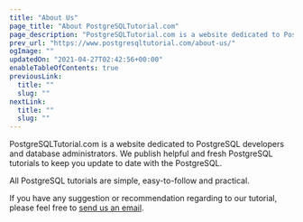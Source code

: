 ```yaml
---
title: "About Us"
page_title: "About PostgreSQLTutorial.com"
page_description: "PostgreSQLTutorial.com is a website dedicated to PostgreSQL developers and database administrators."
prev_url: "https://www.postgresqltutorial.com/about-us/"
ogImage: ""
updatedOn: "2021-04-27T02:42:56+00:00"
enableTableOfContents: true
previousLink: 
  title: ""
  slug: ""
nextLink: 
  title: ""
  slug: ""
---
```





PostgreSQLTutorial.com is a website dedicated to PostgreSQL developers and database administrators. We publish helpful and fresh PostgreSQL tutorials to keep you update to date with the PostgreSQL.

All PostgreSQL tutorials are simple, easy\-to\-follow and practical.

If you have any suggestion or recommendation regarding to our tutorial, please feel free to [send us an email](contact-us "Contact Us").


